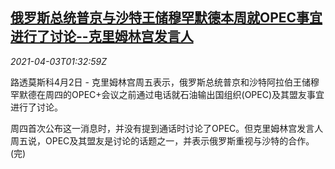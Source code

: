 <!--1617415263000-->
[俄罗斯总统普京与沙特王储穆罕默德本周就OPEC事宜进行了讨论--克里姆林宫发言人](https://cn.reuters.com/article/russia-saudi-opec-oil-0403-idCNKBS2BQ00L)
------

<div><i>2021-04-03T01:32:59Z</i></div><p>路透莫斯科4月2日 - 克里姆林宫周五表示，俄罗斯总统普京和沙特阿拉伯王储穆罕默德在周四的OPEC+会议之前通过电话就石油输出国组织(OPEC)及其盟友事宜进行了讨论。 　</p><p>周四首次公布这一消息时，并没有提到通话时讨论了OPEC。但克里姆林宫发言人周五说，OPEC及其盟友是讨论的话题之一，并表示俄罗斯重视与沙特的合作。(完)</p>
